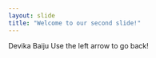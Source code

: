 ```yaml
---
layout: slide
title: "Welcome to our second slide!"
---
```

Devika Baiju
Use the left arrow to go back!
